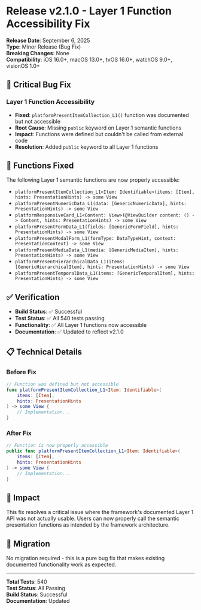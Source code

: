 # Release v2.1.0 - Layer 1 Function Accessibility Fix

**Release Date**: September 6, 2025  
**Type**: Minor Release (Bug Fix)  
**Breaking Changes**: None  
**Compatibility**: iOS 16.0+, macOS 13.0+, tvOS 16.0+, watchOS 9.0+, visionOS 1.0+

## 🐛 Critical Bug Fix

### Layer 1 Function Accessibility
- **Fixed**: `platformPresentItemCollection_L1()` function was documented but not accessible
- **Root Cause**: Missing `public` keyword on Layer 1 semantic functions
- **Impact**: Functions were defined but couldn't be called from external code
- **Resolution**: Added `public` keyword to all Layer 1 functions

## 🔧 Functions Fixed

The following Layer 1 semantic functions are now properly accessible:

- `platformPresentItemCollection_L1<Item: Identifiable>(items: [Item], hints: PresentationHints) -> some View`
- `platformPresentNumericData_L1(data: [GenericNumericData], hints: PresentationHints) -> some View`
- `platformResponsiveCard_L1<Content: View>(@ViewBuilder content: () -> Content, hints: PresentationHints) -> some View`
- `platformPresentFormData_L1(fields: [GenericFormField], hints: PresentationHints) -> some View`
- `platformPresentModalForm_L1(formType: DataTypeHint, context: PresentationContext) -> some View`
- `platformPresentMediaData_L1(media: [GenericMediaItem], hints: PresentationHints) -> some View`
- `platformPresentHierarchicalData_L1(items: [GenericHierarchicalItem], hints: PresentationHints) -> some View`
- `platformPresentTemporalData_L1(items: [GenericTemporalItem], hints: PresentationHints) -> some View`

## ✅ Verification

- **Build Status**: ✅ Successful
- **Test Status**: ✅ All 540 tests passing
- **Functionality**: ✅ All Layer 1 functions now accessible
- **Documentation**: ✅ Updated to reflect v2.1.0

## 📋 Technical Details

### Before Fix
```swift
// Function was defined but not accessible
func platformPresentItemCollection_L1<Item: Identifiable>(
    items: [Item],
    hints: PresentationHints
) -> some View {
    // Implementation...
}
```

### After Fix
```swift
// Function is now properly accessible
public func platformPresentItemCollection_L1<Item: Identifiable>(
    items: [Item],
    hints: PresentationHints
) -> some View {
    // Implementation...
}
```

## 🎯 Impact

This fix resolves a critical issue where the framework's documented Layer 1 API was not actually usable. Users can now properly call the semantic presentation functions as intended by the framework architecture.

## 🔄 Migration

No migration required - this is a pure bug fix that makes existing documented functionality work as expected.

---

**Total Tests**: 540  
**Test Status**: All Passing  
**Build Status**: Successful  
**Documentation**: Updated
